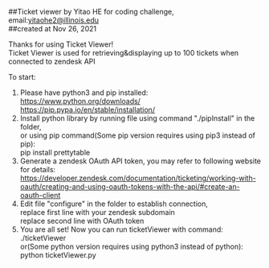 ##Ticket viewer by Yitao HE for coding challenge, email:yitaohe2@illinois.edu  
##created at Nov 26, 2021  

Thanks for using Ticket Viewer!  
Ticket Viewer is used for retrieving&displaying up to 100 tickets when connected to zendesk API  

To start:
1. Please have python3 and pip installed:  
   https://www.python.org/downloads/
   https://pip.pypa.io/en/stable/installation/
2. Install python library by running file using command "./pipInstall" in the folder,  
   or using pip command(Some pip version requires using pip3 instead of pip):  
   pip install prettytable  
3. Generate a zendesk OAuth API token, you may refer to following website for details:  
   https://developer.zendesk.com/documentation/ticketing/working-with-oauth/creating-and-using-oauth-tokens-with-the-api/#create-an-oauth-client
4. Edit file "configure" in the folder to establish connection,  
   replace first line with your zendesk subdomain  
   replace second line with OAuth token
5. You are all set! Now you can run ticketViewer with command:  
   ./ticketViewer  
   or(Some python version requires using python3 instead of python):  
   python ticketViewer.py
